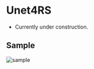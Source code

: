 # Unet4RS

- Currently under construction.
## Sample
![sample](https://github.com/hardyqr/Unet4RS/blob/master/samples/sample.png)
